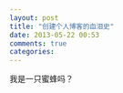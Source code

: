 ```yaml
---
layout: post
title: "创建个人博客的血泪史"
date: 2013-05-22 00:53
comments: true
categories: 
---
```

我是一只蜜蜂吗？